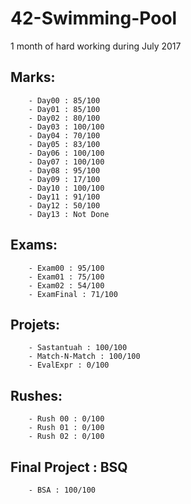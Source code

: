 # 42-Swimming-Pool
1 month of hard working during July 2017

## Marks:
        - Day00 : 85/100
        - Day01 : 85/100
        - Day02 : 80/100
        - Day03 : 100/100
        - Day04 : 70/100
        - Day05 : 83/100
        - Day06 : 100/100
        - Day07 : 100/100
        - Day08 : 95/100
        - Day09 : 17/100
        - Day10 : 100/100
        - Day11 : 91/100
        - Day12 : 50/100
        - Day13 : Not Done
        
## Exams:
        - Exam00 : 95/100
        - Exam01 : 75/100
        - Exam02 : 54/100
        - ExamFinal : 71/100
        
## Projets:
        - Sastantuah : 100/100
        - Match-N-Match : 100/100
        - EvalExpr : 0/100
        
## Rushes:
        - Rush 00 : 0/100
        - Rush 01 : 0/100
        - Rush 02 : 0/100
        
## Final Project : BSQ
        - BSA : 100/100
        
